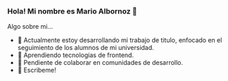 ### Hola! Mi nombre es Mario Albornoz 👋

Algo sobre mi...

- 🔭 Actualmente estoy desarrollando mi trabajo de titulo, enfocado en el seguimiento de los alumnos de mi universidad.
- 🌱 Aprendiendo tecnologias de frontend.
- 👯 Pendiente de colaborar en comunidades de desarrollo.
- 💬 Escribeme!
<!-- 🤔 I’m looking for help with ...

- 📫 How to reach me: ...
- 😄 Pronouns: ...
- ⚡ Fun fact: ... -->

